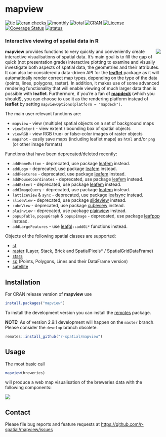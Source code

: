 
# mapview

<!-- badges: start -->
[![tic](https://github.com/r-spatial/mapview/workflows/tic/badge.svg?branch=master)](https://github.com/r-spatial/mapview/actions)
[![cran
checks](https://badges.cranchecks.info/worst/mapview.svg)](https://cran.r-project.org/web/checks/check_results_mapview.html)
![monthly](https://cranlogs.r-pkg.org/badges/mapview)
![total](https://cranlogs.r-pkg.org/badges/grand-total/mapview)
[![CRAN](https://www.r-pkg.org/badges/version/mapview?color=009999)](https://cran.r-project.org/package=mapview)
[![License](https://img.shields.io/badge/license-GPL%20%28%3E=%203%29-lightgrey.svg?style=flat)](https://www.gnu.org/licenses/gpl-3.0.html)
[![Coverage
Status](https://img.shields.io/codecov/c/github/r-spatial/mapview/develop.svg)](https://codecov.io/github/r-spatial/mapview?branch=develop)
[![status](https://tinyverse.netlify.com/badge/mapview)](https://CRAN.R-project.org/package=mapview)
<!-- badges: end -->

### Interactive viewing of spatial data in R

<a href="https://github.com/tim-salabim/mvl"><img align="right" src="https://github.com/tim-salabim/mvl/blob/cstriestohelp/imagery/animated/box_anim.gif?raw=true" /></a>

**mapview** provides functions to very quickly and conveniently create
interactive visualisations of spatial data. It’s main goal is to fill
the gap of quick (not presentation grade) interactive plotting to
examine and visually investigate both aspects of spatial data, the
geometries and their attributes. It can also be considered a data-driven
API for the [**leaflet**](https://cran.r-project.org/package=leaflet)
package as it will automatically render correct map types, depending on
the type of the data (points, lines, polygons, raster). In addition, it
makes use of some advanced rendering functionality that will enable
viewing of much larger data than is possible with **leaflet**.
Furthermore, if you’re a fan of
[**mapdeck**](https://cran.r-project.org/package=mapdeck) (which you
should!), you can choose to use it as the rendering platform instead of
**leaflet** by setting `mapviewOptions(platform = "mapdeck")`.

The main user relevant functions are:

- `mapview` - view (multiple) spatial objects on a set of background
  maps
- `viewExtent` - view extent / bounding box of spatial objects
- `viewRGB` - view RGB true- or false-color images of raster objects
- `mapshot` - easily save maps (including leaflet maps) as `html` and/or
  `png` (or other image formats)

Functions that have been deprecated/deleted recently:

- `addHomeButton` - deprecated, use package
  [leafem](https://CRAN.R-project.org/package=leafem) instead.
- `addLogo` - deprecated, use package
  [leafem](https://CRAN.R-project.org/package=leafem) instead.
- `addFeatures` - deprecated, use package
  [leafem](https://CRAN.R-project.org/package=leafem) instead.
- `addMouseCoordinates` - deprecated, use package
  [leafem](https://CRAN.R-project.org/package=leafem) instead.
- `addExtent` - deprecated, use package
  [leafem](https://CRAN.R-project.org/package=leafem) instead.
- `addImageQuery` - deprecated, use package
  [leafem](https://CRAN.R-project.org/package=leafem) instead.
- `latticeView` & `sync` - deprecated, use package
  [leafsync](https://CRAN.R-project.org/package=leafsync) instead.
- `slideView` - deprecated, use package
  [slideview](https://CRAN.R-project.org/package=slideview) instead.
- `cubeView` - deprecated, use package
  [cubeview](https://CRAN.R-project.org/package=cubeview) instead.
- `plainview` - deprecated, use package
  [plainview](https://CRAN.R-project.org/package=plainview) instead.
- `popupTable`, `popupGraph` & `popupImage` - deprecated, use package
  [leafpop](https://CRAN.R-project.org/package=leafpop) instead.
- `addLargeFeatures` - use
  [leafgl](https://CRAN.R-project.org/package=leafgl)`::addGL*`
  functions instead.

Objects of the following spatial classes are supported:

- [sf](https://cran.r-project.org/package=sf)
- [raster](https://cran.r-project.org/package=raster) (Layer, Stack,
  Brick and SpatialPixels\* / SpatialGridDataFrame)
- [stars](https://cran.r-project.org/package=stars)
- [sp](https://cran.r-project.org/package=sp) (Points, Polygons, Lines
  and their DataFrame version)
- [satellite](https://cran.r-project.org/package=satellite)

## Installation

For CRAN release version of **mapview** use

``` r
install.packages("mapview")
```

To install the development version you can install the
[remotes](https://cran.r-project.org/package=remotes) package.

**NOTE:** As of version 2.9.1 development will happen on the `master`
branch. Please consider the `develop` branch obsolete.

``` r
remotes::install_github("r-spatial/mapview")
```

## Usage

The most basic call

``` r
mapview(breweries)
```

will produce a web map visualisation of the breweries data with the
following components:

![](man/figures/basic_small.png)

## Contact

Please file bug reports and feature requests at
<https://github.com/r-spatial/mapview/issues>
